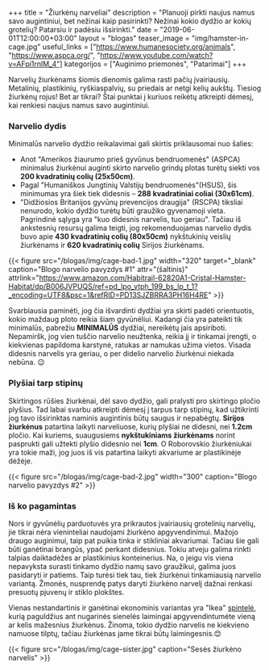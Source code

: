 +++
title = "Žiurkėnų narveliai"
description = "Planuoji pirkti naujus namus savo augintiniui, bet nežinai kaip pasirinkti? Nežinai kokio dydžio ar kokių grotelių? Patarsiu ir padėsiu išsirinkti."
date = "2019-06-01T12:00:00+03:00"
layout = "blogas"
teaser_image = "img/hamster-in-cage.jpg"
useful_links = ["https://www.humanesociety.org/animals", "https://www.aspca.org/", "https://www.youtube.com/watch?v=AFpi1rnlM_4"]
kategorijos = ["Auginimo priemonės", "Patarimai"]
+++

Narvelių žiurkėnams šiomis dienomis galima rasti pačių įvairiausių. Metalinių, plastikinių, ryškiaspalvių, su priedais ar netgi kelių aukštų. Tiesiog žiurkėnų rojus! Bet ar tikrai? Štai punktai į kuriuos reikėtų atkreipti dėmesį, kai renkiesi naujus namus savo augintiniui.

### Narvelio dydis

Minimalūs narvelio dydžio reikalavimai gali skirtis priklausomai nuo šalies:

-	Anot "Amerikos žiaurumo prieš gyvūnus bendruomenės" (ASPCA) minimalus žiurkėnui auginti skirto narvelio grindų plotas turėtų siekti vos <strong class="text-danger">200 kvadratinių colių (25x50cm)</strong>.
-	Pagal "Humaniškos Jungtinių Valstijų bendruomenės"(HSUS), šis minimumas yra šiek tiek didesnis – <strong class="text-warning">288 kvadratiniai coliai (30x61cm)</strong>.
-	"Didžiosios Britanijos gyvūnų prevencijos draugija" (RSCPA) tiksliai nenurodo, kokio dydžio turėtų būti graužiko gyvenamoji vieta. Pagrindinė sąlyga yra "kuo didesnis narvelis, tuo geriau". Tačiau iš ankstesnių resursų galima teigti, jog rekomenduojamas  narvelio dydis buvo apie <strong class="text-success">430 kvadratinių colių (80x50cm)</strong> nykštukinių veislių žiurkėnams ir <strong class="text-success">620 kvadratinių colių</strong> Sirijos žiurkėnams.

{{< figure src="/blogas/img/cage-bad-1.jpg" width="320" target="_blank" caption="Blogo narvelio pavyzdys #1" attr="(šaltinis)" attrlink="https://www.amazon.com/Habitrail-62820A1-Cristal-Hamster-Habitat/dp/B006JVPUQS/ref=pd_lpo_vtph_199_bs_lp_t_1?_encoding=UTF8&psc=1&refRID=PD13SJZBRRA3PH16H4RE" >}}

Svarbiausia paminėti, jog čia išvardinti dydžiai yra skirti padėti orientuotis, kokio maždaug ploto reikia šiam gyvūnėliui. Kadangi čia yra pateikti tik minimalūs, pabrežiu **MINIMALŪS** dydžiai, nereikėtų jais apsiriboti. Nepamiršk, jog vien tuščio narvelio neužtenka, reikia jį ir tinkamai įrengti, o kiekvienas papildoma karstynė, ratukas ar namukas užima vietos. Visada didesnis narvelis yra geriau, o per didelio narvelio žiurkėnui niekada nebūna. 😉

### Plyšiai tarp stipinų

Skirtingos rūšies žiurkėnai, dėl savo dydžio, gali pralysti pro skirtingo pločio plyšius. Tad labai svarbu atkreipti dėmesį į tarpus tarp stipinų, kad užtikrinti jog tavo išsirinktas naminis augintinis būtų saugus ir nepabėgtų. **Sirijos žiurkėnus** patartina laikyti narveliuose, kurių plyšiai ne didesni, nei **1.2cm** pločio. Kai kuriems, suaugusiems **nykštukiniams žiurkėnams** norint pasprukti gali užtekti plyšio didesnio nei **1cm**. O Roborovskio žiurkėniukai yra tokie maži, jog juos iš vis patartina laikyti akvariume ar plastikinėje dėžėje.

{{< figure src="/blogas/img/cage-bad-2.jpg" width="300" caption="Blogo narvelio pavyzdys #2" >}}

### Iš ko pagamintas

Nors ir gyvūnėlių parduotuvės yra prikrautos įvairiausių grotelinių narvelių, jie tikrai nėra vieninteliai naudojami žiurkėno apgyvendinimui. Mažojo draugo auginimui, taip pat puikia tinka ir stikliniai akvariumai. Tačiau šie gali būti ganėtinai brangūs, ypač perkant didesnius. Tokiu atveju galima rinkti talpias daiktadėžes ar plastikinius konteinerius. Na, o jeigu vis viena nepavyksta surasti tinkamo dydžio namų savo graužikui, galima juos pasidaryti ir patiems. Taip turėsi tiek tau, tiek žiurkėnui tinkamiausią narvelio variantą. Žmonės, nusprendę patys daryti žiurkėno narvelį dažnai renkasi presuotų pjuvenų ir stiklo plokštes. 

Vienas nestandartinis ir ganėtinai ekonominis variantas yra "Ikea" <a href="https://www.ikea.lt/lt/products/svetaine/spinteles-ir-indaujos/vitrinines-spinteles/detolf-spintele-su-stiklinemis-durimis-tamsiai-ruda-art-10119206" target="_blank">spintelė</a>, kurią paguldžius ant nugarinės sienelės laimingai apgyvendintumėte vieną ar kelis mažesnius žiurkėnus. Žinoma, tokio dydžio narvelis ne kiekvieno namuose tilptų, tačiau žiurkėnas jame tikrai būtų laimingesnis.😊

{{< figure src="/blogas/img/cage-sister.jpg" caption="Sesės žiurkėno narvelis" >}}
